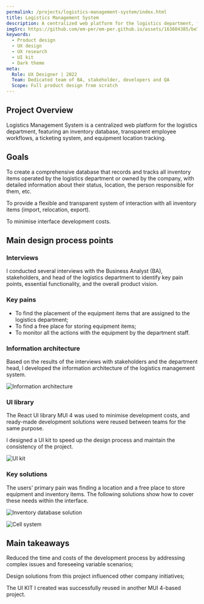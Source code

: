 ```yaml
---
permalink: /projects/logistics-management-system/index.html
title: Logistics Management System
description: A centralized web platform for the logistics department, featuring an inventory database, transparent employee workflows, a ticketing system, and equipment location tracking.
imgSrc: https://github.com/em-per/em-per.github.io/assets/163604385/be798141-6f79-465f-84e6-ef19da050d31
keywords:
  - Product design
  - UX design
  - UX research
  - UI kit
  - Dark theme
meta:
  Role: UX Designer | 2022
  Team: Dedicated team of BA, stakeholder, developers and QA
  Scope: Full product design from scratch
---
```


## Project Overview

Logistics Management System is a centralized web platform for the logistics department, featuring an inventory database, transparent employee workflows, a ticketing system, and equipment location tracking. 

## Goals

To create a comprehensive database that records and tracks all inventory items operated by the logistics department or owned by the company, with detailed information about their status, location, the person responsible for them, etc.

To provide a flexible and transparent system of interaction with all inventory items (import, relocation, export).

To minimise interface development costs.

## Main design process points

### Interviews

I conducted several interviews with the Business Analyst (BA), stakeholders, and head of the logistics department to identify key pain points, essential functionality, and the overall product vision.

### Key pains

* To find the placement of the equipment items that are assigned to the logistics department;
* To find a free place for storing equipment items;
* To monitor all the actions with the equipment by the department staff.

### Information architecture

Based on the results of the interviews with stakeholders and the department head, I developed the information architecture of the logistics management system.

![Information architecture](https://github.com/em-per/em-per.github.io/assets/163604385/8cd691fd-f1ac-493e-b126-bb13c31fed55)

### UI library

The React UI library MUI 4 was used to minimise development costs, and ready-made development solutions were reused between teams for the same purpose.

I designed a UI kit to speed up the design process and maintain the consistency of the project.

![UI kit](https://github.com/em-per/em-per.github.io/assets/163604385/0ecb1b9e-ad53-4044-a1ae-7edf3cdda001)

### Key solutions

The users' primary pain was finding a location and a free place to store equipment and inventory items. The following solutions show how to cover these needs within the interface.

![Inventory database solution](https://github.com/em-per/em-per.github.io/assets/163604385/815d16a5-e785-4307-ae01-1403dc111161)

![Cell system](https://github.com/em-per/em-per.github.io/assets/163604385/3c1d42d4-64cd-4737-93a1-680da446a74c)

## Main takeaways

Reduced the time and costs of the development process by addressing complex issues and foreseeing variable scenarios;

Design solutions from this project influenced other company initiatives;

The UI KIT I created was successfully reused in another MUI 4-based project.
